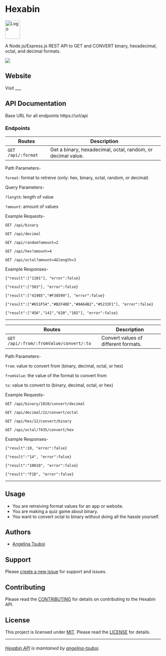 # Hexabin
<img src="https://github.com/angelina-tsuboi/Hexabin/blob/master/public/images/HexbinLogo.png" alt="Logo" height="60" width="48">

A Node.js/Express.js REST API to GET and CONVERT binary, hexadecimal, octal, and decimal formats.

![](https://img.shields.io/badge/contributions-welcome-34cdfa)

## Website
Visit ___

## API Documentation
Base URL for all endpoints https://url/api


### Endpoints
Routes | Description
------------ | -------------
`GET /api/:format` | Get a binary, hexadecimal, octal, random, or decimal value. 

Path Parameters-

`format`: format to retreive (only: hex, binary, octal, random, or decimal)

Query Parameters-

`?length`: length of value

`?amount`: amount of values

Example Requests-

`GET /api/binary`

`GET /api/decimal`

`GET /api/random?amount=2`

`GET /api/hex?amount=4`

`GET /api/octal?amount=4&length=3`

Example Responses-
```
{"result":["1101"], "error":false}

{"result":["503"], "error":false}

{"result":["41985","#F38599"], "error":false}

{"result":["#651F54","#B2F4DE","#8A64B2","#5233F1"], "error":false}

{"result":["456","141","620","102"], "error":false}
```
----------------------------
Routes | Description
------------ | -------------
`GET /api/:from/:fromValue/convert/:to` | Convert values of different formats.

Path Parameters-

`from`: value to convert from (binary, decimal, octal, or hex)

`fromValue`: the value of the format to convert from

`to`: value to convert to (binary, decimal, octal, or hex)

Example Requests-

`GET /api/binary/1010/convert/decimal`

`GET /api/decimal/12/convert/octal`

`GET /api/hex/12/convert/binary`

`GET /api/octal/7435/convert/hex`

Example Responses-
```
{"result":10, "error":false}

{"result":"14", "error":false}

{"result":"10010", "error":false}

{"result":"F1D", "error":false}
```
----------------------------
## Usage
* You are retreiving format values for an app or website.
* You are making a quiz game about binary.
* You want to convert octal to binary without doing all the hassle yourself.

## Authors
* [Angelina Tsuboi](https://github.com/angelina-tsuboi)

## Support
Please [create a new issue](https://github.com/angelina-tsuboi/Hexabin/issues/new) for support and issues.

## Contributing
Please read the [CONTRIBUTING](https://github.com/angelina-tsuboi/Hexabin/blob/master/CONTRIBUTING.md) for details on contributing to the Hexabin API.

## License
This project is licensed under [MIT](https://opensource.org/licenses/MIT). Please read the [LICENSE](https://github.com/angelina-tsuboi/Hexabin/blob/master/LICENSE) for details.

----------------------------
###### [Hexabin API](https://github.com/angelina-tsuboi/Hexabin) is maintained by [angelina-tsuboi](https://github.com/angelina-tsuboi).
